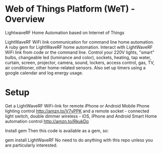 # Web of Things Platform (WeT) - Overview
LightwaveRF Home Automation based on Internet of Things 

LightWaveRF WiFi link communication for command line home automation. A ruby gem for LightWaveRF home automation. Interact with LightWaveRF WiFi link from code or the command line. Control your 220V lights, "smart" bulbs, changeable led (luminance and color), sockets, heating, tap water, curtain, screen, projector, camera, sound, lockers, access control, gas, TV, air conditioner, other home-related sensors. Also set up timers using a google calendar and log energy usage.

# Setup
Get a LightWaveRF WiFi-link for remote iPhone or Android Mobile Phone lighting control http://amzn.to/V7yPPK and a remote socket - connected light switch, double dimmer wireless - iOS, iPhone and Android Smart Home automation control http://amzn.to/RkukDo

Install gem
Then this code is available as a gem, so:

gem install LightWaveRF
No need to do anything with this repo unless you are particularly interested.
